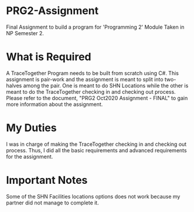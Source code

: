 # PRG2-Assignment
Final Assignment to build a program for 'Programming 2' Module Taken in NP Semester 2.
# What is Required
A TraceTogether Program needs to be built from scratch using C#. This assignment is pair-work and the assignment is meant to split into two-halves among the pair. One is meant to do SHN Locations while the other is meant to do the TraceTogether checking in and checking out process. Please refer to the document, "PRG2 Oct2020 Assignment - FINAL" to gain more information about the assignment. 
# My Duties
I was in charge of making the TraceTogether checking in and checking out process. Thus, I did all the basic requirements and advanced requirements for the assignment.
# Important Notes
Some of the SHN Facilities locations options does not work because my partner did not manage to complete it. 
